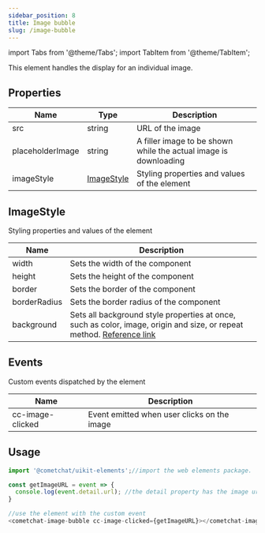 ```yaml
---
sidebar_position: 8
title: Image bubble
slug: /image-bubble
---
```


import Tabs from '@theme/Tabs';
import TabItem from '@theme/TabItem';

This element handles the display for an individual image.

## Properties

| Name | Type | Description | 
| ---- | ---- | ---- | 
| src | string | URL of the image | 
| placeholderImage | string | A filler image to be shown while the actual image is downloading | 
| imageStyle | [ImageStyle](./image-bubble#imagestyle) | Styling properties and values of the element | 


## ImageStyle

Styling properties and values of the element

| Name | Description | 
| ---- | ---- | 
| width | Sets the width of the component | 
| height | Sets the height of the component | 
| border | Sets the border of the component | 
| borderRadius | Sets the border radius of the component | 
| background | Sets all background style properties at once, such as color, image, origin and size, or repeat method. [Reference link](https://developer.mozilla.org/en-US/docs/Web/CSS/background) | 


## Events

Custom events dispatched by the element

| Name | Description | 
| ---- | ---- | 
| cc-image-clicked | Event emitted when user clicks on the image | 


## Usage

<Tabs>
<TabItem value="js" label="Javascript">

```javascript
import '@cometchat/uikit-elements';//import the web elements package.

const getImageURL = event => {
  console.log(event.detail.url); //the detail property has the image url 
}

//use the element with the custom event
<cometchat-image-bubble cc-image-clicked={getImageURL}></cometchat-image-bubble>
```

</TabItem>
</Tabs>
